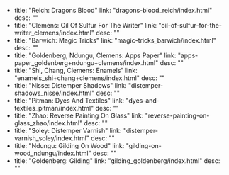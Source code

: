   - title: "Reich: Dragons Blood"
    link: "dragons-blood_reich/index.html"
    desc: ""
  - title: "Clemens: Oil Of Sulfur For The Writer"
    link: "oil-of-sulfur-for-the-writer_clemens/index.html"
    desc: ""
  - title: "Barwich: Magic Tricks"
    link: "magic-tricks_barwich/index.html"
    desc: ""
  - title: "Goldenberg, Ndungu, Clemens: Apps Paper"
    link: "apps-paper_goldenberg+ndungu+clemens/index.html"
    desc: ""
  - title: "Shi, Chang, Clemens: Enamels"
    link: "enamels_shi+chang+clemens/index.html"
    desc: ""
  - title: "Nisse: Distemper Shadows"
    link: "distemper-shadows_nisse/index.html"
    desc: ""
  - title: "Pitman: Dyes And Textiles"
    link: "dyes-and-textiles_pitman/index.html"
    desc: ""
  - title: "Zhao: Reverse Painting On Glass"
    link: "reverse-painting-on-glass_zhao/index.html"
    desc: ""
  - title: "Soley: Distemper Varnish"
    link: "distemper-varnish_soley/index.html"
    desc: ""
  - title: "Ndungu: Gilding On Wood"
    link: "gilding-on-wood_ndungu/index.html"
    desc: ""
  - title: "Goldenberg: Gilding"
    link: "gilding_goldenberg/index.html"
    desc: ""
